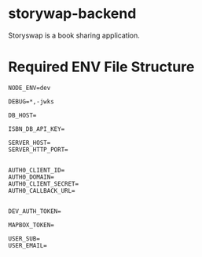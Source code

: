 # storywap-backend

Storyswap is a book sharing application.

# Required ENV File Structure

```
NODE_ENV=dev

DEBUG=*,-jwks

DB_HOST=

ISBN_DB_API_KEY=

SERVER_HOST=
SERVER_HTTP_PORT=


AUTH0_CLIENT_ID=
AUTH0_DOMAIN=
AUTH0_CLIENT_SECRET=
AUTH0_CALLBACK_URL=


DEV_AUTH_TOKEN=

MAPBOX_TOKEN=

USER_SUB=
USER_EMAIL=
```

